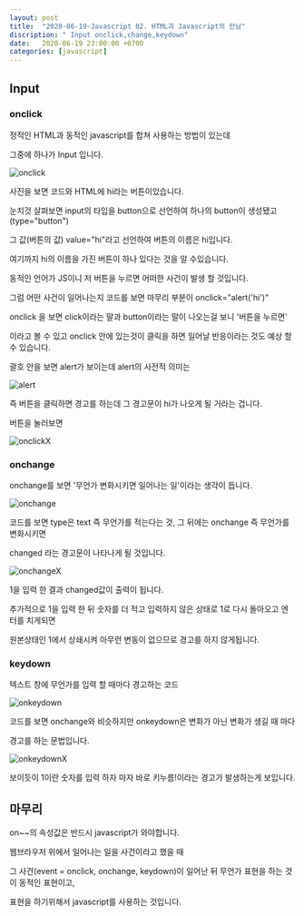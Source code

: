 ```yaml
---
layout: post
title:  "2020-06-19-Javascript 02. HTML과 Javascript의 만남"
discription: " Input onclick,change,keydown" 
date:   2020-06-19 23:00:00 +0700
categories: [javascript]
---
```


## Input


###  onclick

정적인 HTML과 동적인 javascript를 합쳐 사용하는 방법이 있는데 

그중에 하나가 Input 입니다.

![onclick](https://i.imgur.com/CCaifdW.png)

사진을 보면 코드와 HTML에 hi라는 버튼이있습니다.

눈치것 살펴보면 input의 타입을 button으로 선언하여 하나의 button이 생성됐고(type="button")

그 값(버튼의 값) value="hi"라고 선언하여 버튼의 이름은 hi입니다.

여기까지 hi의 이름을 가진 버튼이 하나 있다는 것을 알 수있습니다. 

동적인 언어가 JS이니 저 버튼을 누르면 어떠한 사건이 발생 할 것입니다.

그럼 어떤 사건이 일어나는지 코드를 보면 마무리 부분이 onclick="alert('hi')"

onclick 을 보면 click이라는 말과 button이라는 말이 나오는걸 보니 '버튼을 누르면'

이라고 볼 수 있고 onclick 안에 있는것이 클릭을 하면 일어날 반응이라는 것도 예상 할 수 있습니다.

괄호 안을 보면 alert가 보이는데 alert의 사전적 의미는

![alert](https://i.imgur.com/PTLDhfT.png)

즉 버튼을 클릭하면 경고를 하는데 그 경고문이 hi가 나오게 될 거라는 겁니다.

버튼을 눌러보면

![onclickX](https://i.imgur.com/gQSqCnl.png)

### onchange

onchange를 보면 '무언가 변화시키면 일어나는 일'이라는 생각이 듭니다.

![onchange](https://i.imgur.com/swJYn16.png)

코드를 보면 type은 text 즉 무언가를 적는다는 것, 그 뒤에는 onchange 즉 무언가를 변화시키면

changed 라는 경고문이 나타나게 될 것입니다.

![onchangeX](https://i.imgur.com/k6tvHtR.png)

1을 입력 한 결과 changed값이 출력이 됩니다.

추가적으로 1을 입력 한 뒤 숫자를 더 적고 입력하지 않은 상태로 1로 다시 돌아오고 엔터를 치게되면

원본상태인 1에서 상쇄시켜 아무런 변동이 없으므로 경고를 하지 않게됩니다.

### keydown

텍스트 창에 무언가를 입력 할 때마다 경고하는 코드

![onkeydown](https://i.imgur.com/Cq7cTyD.png)

코드를 보면 onchange와 비슷하지만 onkeydown은 변화가 아닌 변화가 생길 때 마다

경고를 하는 문법입니다.

![onkeydownX](https://i.imgur.com/IPlqVYh.png)

보이듯이 1이란 숫자를 입력 하자 마자 바로 키누름!이라는 경고가 발생하는게 보입니다.

## 마무리

on~~의 속성값은 반드시 javascript가 와야합니다.

웹브라우저 위에서 일어나는 일을 사건이라고 했을 때 

그 사건(event = onclick, onchange, keydown)이 일어난 뒤 무언가 표현을 하는 것이 동적인 표현이고, 

표현을 하기위해서 javascript를 사용하는 것입니다.

